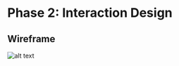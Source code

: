 # Phase 2: Interaction Design

## Wireframe


![alt text](https://github.com/UsabilityEngineering/Whirlpool/blob/master/phase2/Pictures/.png?raw=true)
